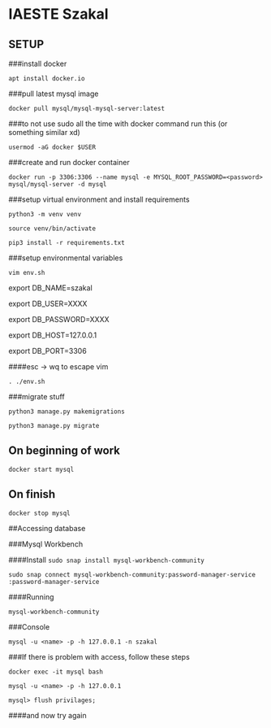 # IAESTE Szakal

## SETUP

###install docker

`apt install docker.io`

###pull latest mysql image

`docker pull mysql/mysql-mysql-server:latest`

###to not use sudo all the time with docker command run this (or something similar xd)

`usermod -aG docker $USER`

###create and run docker container

`docker run -p 3306:3306 --name mysql -e MYSQL_ROOT_PASSWORD=<password> mysql/mysql-server -d mysql`

###setup virtual environment and install requirements

`python3 -m venv venv`

`source venv/bin/activate`

`pip3 install -r requirements.txt`

###setup environmental variables

`vim env.sh`

export DB_NAME=szakal

export DB_USER=XXXX

export DB_PASSWORD=XXXX

export DB_HOST=127.0.0.1

export DB_PORT=3306

####esc ->  wq to escape vim

`. ./env.sh`

###migrate stuff

`python3 manage.py makemigrations`

`python3 manage.py migrate`

## On beginning of work

`docker start mysql`

## On finish

`docker stop mysql`

##Accessing database

###Mysql Workbench

####Install
`sudo snap install mysql-workbench-community`

`sudo snap connect mysql-workbench-community:password-manager-service :password-manager-service`

####Running

`mysql-workbench-community`

###Console

`mysql -u <name> -p -h 127.0.0.1 -n szakal`

###If there is problem with access, follow these steps

`docker exec -it mysql bash`

`mysql -u <name> -p -h 127.0.0.1`

`mysql> flush privilages;`

####and now try again